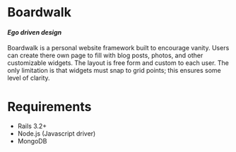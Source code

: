 # Boardwalk
#### *Ego driven design*
Boardwalk is a personal website framework built to encourage vanity. Users can create there own page to fill with blog posts, photos, and other customizable widgets. The layout is free form and custom to each user. The only limitation is that widgets must snap to grid points; this ensures some level of clarity.

# Requirements
* Rails 3.2+
* Node.js (Javascript driver)
* MongoDB